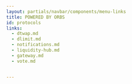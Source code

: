 ```yaml
---
layout: partials/navbar/components/menu-links
title: POWERED BY ORBS
id: protocols
links:
  - dtwap.md
  - dlimit.md
  - notifications.md
  - liquidity-hub.md
  - gateway.md
  - vote.md


---
```

